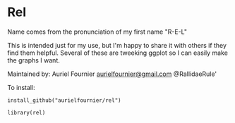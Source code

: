 # Rel

Name comes from the pronunciation of my first name "R-E-L"

This is intended just for my use, but I'm happy to share it with others if they find them helpful. Several of these are tweeking ggplot so I can easily make the graphs I want. 

Maintained by: Auriel Fournier
aurielfournier@gmail.com
@RallidaeRule'


To install:

```{r}
install_github("aurielfournier/rel")

library(rel)
```
